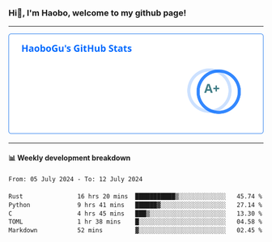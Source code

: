 <!--<h2 align="center"> Hi👋, I'm Haobo, welcome to my github page! </h2>-->
### Hi👋, I'm Haobo, welcome to my github page!
-------

<img href="https://github.com/HaoboGu" src="assets/stats.svg" alt="github stats" /> 

-------

#### 📊 **Weekly development breakdown**
<!--START_SECTION:waka-->

```txt
From: 05 July 2024 - To: 12 July 2024

Rust               16 hrs 20 mins  ███████████▒░░░░░░░░░░░░░   45.74 %
Python             9 hrs 41 mins   ██████▓░░░░░░░░░░░░░░░░░░   27.14 %
C                  4 hrs 45 mins   ███▒░░░░░░░░░░░░░░░░░░░░░   13.30 %
TOML               1 hr 38 mins    █░░░░░░░░░░░░░░░░░░░░░░░░   04.58 %
Markdown           52 mins         ▓░░░░░░░░░░░░░░░░░░░░░░░░   02.45 %
```

<!--END_SECTION:waka-->
<!--
backup url: https://github-readme-status-dusky-ten.vercel.app/api?username=HaoboGu&count_private=true&show_icons=true&theme=transparent&border_color=2f80ed
-->
<!--
**HaoboGu/HaoboGu** is a ✨ _special_ ✨ repository because its `README.md` (this file) appears on your GitHub profile.

Here are some ideas to get you started:

- 🔭 I’m currently working on AI-assisted programming tools
- 🌱 I’m currently learning ...
- 👯 I’m looking to collaborate on ...
- 🤔 I’m looking for help with ...
- 💬 Ask me about ...
- 📫 How to reach me: ...
- 😄 Pronouns: ...
- ⚡ Fun fact: ...
-->
